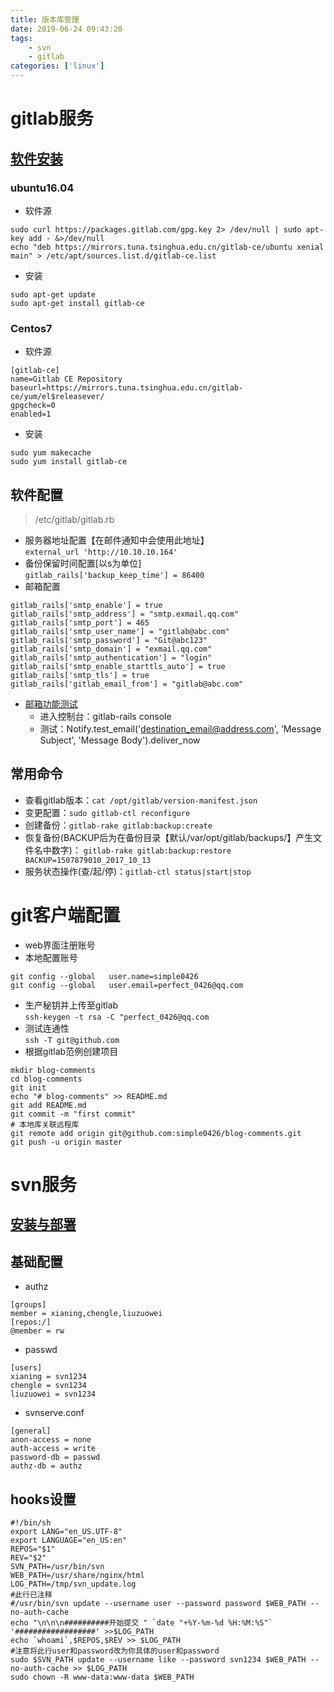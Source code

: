 ```yaml
---
title: 版本库管理
date: 2019-06-24 09:43:20
tags:
    - svn
    - gitlab
categories: ['linux']
---
```

# gitlab服务
## [软件安装][gitlab-repo]
### ubuntu16.04
* 软件源

```
sudo curl https://packages.gitlab.com/gpg.key 2> /dev/null | sudo apt-key add - &>/dev/null
echo "deb https://mirrors.tuna.tsinghua.edu.cn/gitlab-ce/ubuntu xenial main" > /etc/apt/sources.list.d/gitlab-ce.list
```

* 安装

```
sudo apt-get update
sudo apt-get install gitlab-ce
```
### Centos7
* 软件源

```
[gitlab-ce]
name=Gitlab CE Repository
baseurl=https://mirrors.tuna.tsinghua.edu.cn/gitlab-ce/yum/el$releasever/
gpgcheck=0
enabled=1
```

* 安装

```
sudo yum makecache
sudo yum install gitlab-ce
```
## 软件配置
>/etc/gitlab/gitlab.rb

* 服务器地址配置【在邮件通知中会使用此地址】  
`external_url 'http://10.10.10.164'`
* 备份保留时间配置[以s为单位]  
`gitlab_rails['backup_keep_time'] = 86400`
* 邮箱配置

```
gitlab_rails['smtp_enable'] = true
gitlab_rails['smtp_address'] = "smtp.exmail.qq.com"
gitlab_rails['smtp_port'] = 465
gitlab_rails['smtp_user_name'] = "gitlab@abc.com"
gitlab_rails['smtp_password'] = "Git@abc123"
gitlab_rails['smtp_domain'] = "exmail.qq.com"
gitlab_rails['smtp_authentication'] = "login"
gitlab_rails['smtp_enable_starttls_auto'] = true
gitlab_rails['smtp_tls'] = true
gitlab_rails['gitlab_email_from'] = "gitlab@abc.com"
```

* [邮箱功能测试][gitlab-mail]
    - 进入控制台：gitlab-rails console
    - 测试：Notify.test_email('destination_email@address.com', 'Message Subject', 'Message Body').deliver_now

## 常用命令
* 查看gitlab版本：`cat /opt/gitlab/version-manifest.json` 
* 变更配置：`sudo gitlab-ctl reconfigure`
* 创建备份：`gitlab-rake gitlab:backup:create`
* 恢复备份(BACKUP后为在备份目录【默认/var/opt/gitlab/backups/】产生文件名中数字)：
`gitlab-rake gitlab:backup:restore BACKUP=1507879010_2017_10_13`
* 服务状态操作(查/起/停)：`gitlab-ctl status|start|stop`

# git客户端配置
* web界面注册账号
* 本地配置账号

```
git config --global   user.name=simple0426
git config --global   user.email=perfect_0426@qq.com
```

* 生产秘钥并上传至gitlab  
`ssh-keygen -t rsa -C "perfect_0426@qq.com`
* 测试连通性  
`ssh -T git@github.com`
* 根据gitlab范例创建项目  

```
mkdir blog-comments
cd blog-comments
git init
echo "# blog-comments" >> README.md
git add README.md
git commit -m "first commit"
# 本地库关联远程库
git remote add origin git@github.com:simple0426/blog-comments.git
git push -u origin master
```

# svn服务
## [安装与部署][svn-install]
## 基础配置
* authz

```
[groups]
member = xianing,chengle,liuzuowei
[repos:/]
@member = rw
```

* passwd

```
[users]
xianing = svn1234
chengle = svn1234
liuzuowei = svn1234
```

* svnserve.conf

```
[general]
anon-access = none
auth-access = write
password-db = passwd
authz-db = authz
```
## hooks设置
```
#!/bin/sh
export LANG="en_US.UTF-8"
export LANGUAGE="en_US:en"
REPOS="$1"
REV="$2"
SVN_PATH=/usr/bin/svn
WEB_PATH=/usr/share/nginx/html
LOG_PATH=/tmp/svn_update.log
#此行已注释
#/usr/bin/svn update --username user --password password $WEB_PATH --no-auth-cache
echo "\n\n\n##########开始提交 " `date "+%Y-%m-%d %H:%M:%S"` '##################' >>$LOG_PATH
echo `whoami`,$REPOS,$REV >> $LOG_PATH
#注意将此行user和password改为你具体的user和password
sudo $SVN_PATH update --username like --password svn1234 $WEB_PATH --no-auth-cache >> $LOG_PATH
sudo chown -R www-data:www-data $WEB_PATH
```

[svn-install]:https://yq.aliyun.com/articles/38802
[gitlab-repo]: https://mirrors.tuna.tsinghua.edu.cn/help/gitlab-ce/
[gitlab-mail]: https://docs.gitlab.com/omnibus/settings/smtp.html#testing-the-smtp-configuration